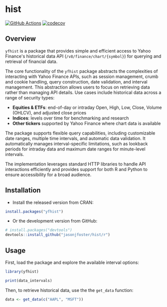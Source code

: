 # hist

[![GitHub Actions](https://github.com/jasonjfoster/hist/actions/workflows/check-standard.yaml/badge.svg)](https://github.com/jasonjfoster/hist/actions/workflows/check-standard.yaml)
[![codecov](https://codecov.io/gh/jasonjfoster/hist/graph/badge.svg)](https://app.codecov.io/github/jasonjfoster/hist)

## Overview

`yfhist` is a package that provides simple and efficient access to Yahoo Finance's historical data API (`/v8/finance/chart/{symbol}`) for querying and retrieval of financial data.

The core functionality of the `yfhist` package abstracts the complexities of interacting with Yahoo Finance APIs, such as session management, crumb and cookie handling, query construction, date validation, and interval management. This abstraction allows users to focus on retrieving data rather than managing API details. Use cases include historical data across a range of security types:

* **Equities & ETFs**: end-of-day or intraday Open, High, Low, Close, Volume (OHLCV), and adjusted close prices
* **Indices**: levels over time for benchmarking and research
* **Other tickers** supported by Yahoo Finance where chart data is available

The package supports flexible query capabilities, including customizable date ranges, multiple time intervals, and automatic data validation. It automatically manages interval-specific limitations, such as lookback periods for intraday data and maximum date ranges for minute-level intervals.

The implementation leverages standard HTTP libraries to handle API interactions efficiently and provides support for both R and Python to ensure accessibility for a broad audience.

## Installation

* Install the released version from CRAN:

```r
install.packages("yfhist")
```

* Or the development version from GitHub:

```r
# install.packages("devtools")
devtools::install_github("jasonjfoster/hist/r")
```

## Usage

First, load the package and explore the available interval options:

```r
library(yfhist)

print(data_intervals)
```

Then, to retrieve historical data, use the the `get_data` function:

```r
data <- get_data(c("AAPL", "MSFT"))
```
